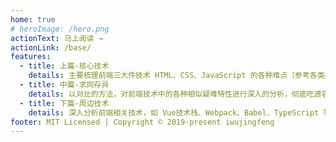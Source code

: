 ```yaml
---
home: true
# heroImage: /hero.png
actionText: 马上阅读 →
actionLink: /base/
features:
  - title: 上篇-核心技术
    details: 主要梳理前端三大件技术 HTML、CSS、JavaScript 的各种难点（参考各类经典书籍并结合自己的开发经验）。
  - title: 中篇-求同存异
    details: 以对比的方法，对前端技术中的各种相似疑难特性进行深入的分析，彻底吃透容易混淆的技术点，拓宽思路。
  - title: 下篇-周边技术
    details: 深入分析前端相关技术，如 Vue技术栈、Webpack、Babel、TypeScript 等技术的难点和原理；
footer: MIT Licensed | Copyright © 2019-present iwujingfeng
---
```


<!-- 开屏首页 -->
